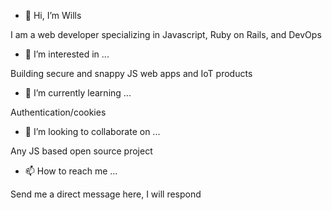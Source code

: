 - 👋 Hi, I’m Wills

I am a web developer specializing in Javascript, Ruby on Rails, and DevOps

- 👀 I’m interested in ...

Building secure and snappy JS web apps and IoT products

- 🌱 I’m currently learning ...

Authentication/cookies

- 💞️ I’m looking to collaborate on ...

Any JS based open source project

- 📫 How to reach me ...

Send me a direct message here, I will respond

<!---
richwblake/richwblake is a ✨ special ✨ repository because its `README.md` (this file) appears on your GitHub profile.
You can click the Preview link to take a look at your changes.
--->
